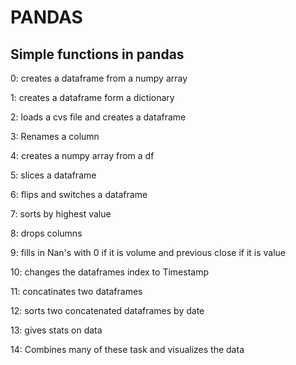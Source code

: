 # PANDAS

## Simple functions in pandas

0: creates a dataframe from a numpy array

1: creates a dataframe form a dictionary

2: loads a cvs file and creates a dataframe

3: Renames a column

4: creates a numpy array from a df

5: slices a dataframe

6: flips and switches a dataframe

7: sorts by highest value

8: drops columns

9: fills in Nan's with 0 if it is volume and previous close if it is value

10: changes the dataframes index to Timestamp

11: concatinates two dataframes

12: sorts two concatenated dataframes by date

13: gives stats on data

14: Combines many of these task and visualizes the data

